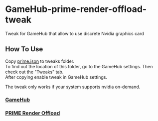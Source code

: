 # GameHub-prime-render-offload-tweak
Tweak for GameHub that allow to use discrete Nvidia graphics card  
  
## How To Use  
Copy [prime.json](https://github.com/demonich/GameHub-prime-render-offload-tweak/blob/main/prime.json) to tweaks folder.  
To find out the location of this folder, go to the GameHub settings. Then check out the "Tweaks" tab.  
After copying enable tweak in GameHub settings. 
  
The tweak only works if your system supports nvidia on-demand. 
  
### [GameHub](https://github.com/tkashkin/GameHub)  
### [PRIME Render Offload](https://download.nvidia.com/XFree86/Linux-x86_64/435.21/README/primerenderoffload.html)  
